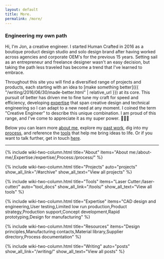 ```yaml
---
layout: default
title: More.
permalink: /more/
---
```


### Engineering my own path

Hi, I'm Jon, a creative engineer. I started Human Crafted in 2016 as a boutique product design studio and solo design brand after having worked across agencies and corporate OEM's for the previous 15 years. Setting sail as an entrepreneur and freelance designer wasn't an easy decision, but taking the path less traveled has become a trend that I've learned to embrace.

Throughout this site you will find a diversified range of projects and products, each starting with an idea to [make something better]({{ "/writing/2016/06/30/made-better.html" | relative_url }}) at its core. This pursuit of better has driven me to fine tune my craft for speed and efficiency, developing [expertise](_docs/expertise.md) that span creative design and technical engineering so I can adapt to a new need at any moment. I coined the term "Creative Engineer" to describe this unique combination. I am proud of this range, and I've come to appreciate it as my super power. 🦸🏻‍♂️ 

Below you can learn more [about me](_docs/about-me.md), explore my [past work](/#archive), dig into my [process](_docs/process.md), and reference the [tools](_docs/tools.md) that help me bring ideas to life.  Or if you want to talk further, get in touch [here](lab.md).

---

{% include wiki-two-column.html title="About" items="About me:/about-me/,Expertise:/expertise/,Process:/process/" %}

{% include wiki-two-column.html title="Projects" auto="projects" show_all_link="/#archive" show_all_text="View all projects" %}

{% include wiki-two-column.html title="Tools" items="Laser Cutter:/laser-cutter/" auto="tool_docs" show_all_link="/tools/" show_all_text="View all tools" %}

{% include wiki-two-column.html title="Expertise" items="CAD design and engineering,User testing,Limited low run production,Product strategy,Production support,Concept development,Rapid prototyping,Design for manufacturing" %}

{% include wiki-two-column.html title="Resources" items="Design principles,Manufacturing contacts,Material library,Supplier directory,Process documentation" %}

{% include wiki-two-column.html title="Writing" auto="posts" show_all_link="/writing/" show_all_text="View all posts" %}
